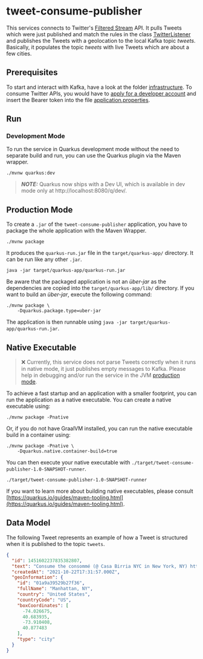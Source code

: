 # tweet-consume-publisher

This services connects to Twitter's
[Filtered Stream](https://developer.twitter.com/en/docs/twitter-api/tweets/filtered-stream)
API. It pulls Tweets which were just published and match the rules in the class
[TwitterListener](src/main/java/com/felixseifert/socialweatherstreamer/tweetconsumepublisher/TwitterListener.java)
and publishes the Tweets with a geolocation to the local Kafka topic _tweets_. Basically, it
populates the topic _tweets_ with live Tweets which are about a few cities.

## Prerequisites

To start and interact with Kafka, have a look at the folder [infrastructure](../infrastructure). To
consume Twitter APIs, you would have to
[apply for a developer account](https://developer.twitter.com/en/apply-for-access) and insert the
Bearer token into the file [application.properties](src/main/resources/application.properties).

## Run

### Development Mode

To run the service in Quarkus development mode without the need to separate build and run, you can
use the Quarkus plugin via the Maven wrapper.

```shell script
./mvnw quarkus:dev
```

> **_NOTE:_**  Quarkus now ships with a Dev UI, which is available in dev mode only at http://localhost:8080/q/dev/.

## Production Mode

To create a `.jar` of the `tweet-consume-publisher` application, you have to package the whole
application with the Maven Wrapper.

```shell script
./mvnw package
```

It produces the `quarkus-run.jar` file in the `target/quarkus-app/` directory. It can be run like
any other `.jar`.

```shell script
java -jar target/quarkus-app/quarkus-run.jar
```

Be aware that the packaged application is not an _über-jar_ as the dependencies are copied into the
`target/quarkus-app/lib/` directory. If you want to build an _über-jar_, execute the following
command:

```shell script
./mvnw package \
    -Dquarkus.package.type=uber-jar
```

The application is then runnable using `java -jar target/quarkus-app/quarkus-run.jar`.

## Native Executable

> :x: Currently, this service does not parse Tweets correctly when it runs in native mode, it just publishes empty messages to Kafka. Please help in debugging and/or run the service in the JVM [production mode](#production-mode).

To achieve a fast startup and an application with a smaller footprint, you can run the application
as a native executable. You can create a native executable using:

```shell script
./mvnw package -Pnative
```

Or, if you do not have GraalVM installed, you can run the native executable build in a container
using:

```shell script
./mvnw package -Pnative \
    -Dquarkus.native.container-build=true
```

You can then execute your native executable
with `./target/tweet-consume-publisher-1.0-SNAPSHOT-runner`.

```shell script
./target/tweet-consume-publisher-1.0-SNAPSHOT-runner
```

If you want to learn more about building native executables, please consult
[https://quarkus.io/guides/maven-tooling.html](https://quarkus.io/guides/maven-tooling.html).

## Data Model

The following Tweet represents an example of how a Tweet is structured when it is published to the
topic `tweets`.

```json
{
  "id": 1451602237835382807,
  "text": "Consume the consommé (@ Casa Birria NYC in New York, NY) https://t.co/1Tc5YgmwHf",
  "createdAt": "2021-10-22T17:31:57.000Z",
  "geoInformation": {
    "id": "01a9a39529b27f36",
    "fullName": "Manhattan, NY",
    "country": "United States",
    "countryCode": "US",
    "boxCoordinates": [
      -74.026675,
      40.683935,
      -73.910408,
      40.877483
    ],
    "type": "city"
  }
}
```
